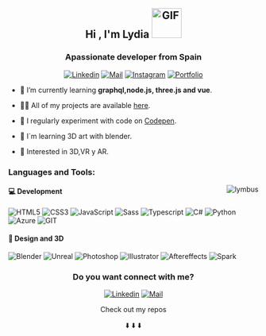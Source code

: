 <h2 align="center">Hi , I'm Lydia  <img align="rigth" alt="GIF" src="https://media.giphy.com/media/5IWUD4e16wgV0qHOY0/giphy.gif" width="60" height="60" /> </h1>
<h3 align="center">Apassionate developer from Spain </h3>
<div align="center">
 
[![Linkedin](https://img.shields.io/badge/-AAFFF7?&labelColor=AAFFF7&logo=linkedin&logoColor=black)](https://www.linkedin.com/in/lydia-estevez-chamorro)
[![Mail](https://img.shields.io/badge/-AAFFF7?&labelColor=AAFFF7&logo=gmail&logoColor=black)](hola@lymbus.xyz)
[![Instagram](https://img.shields.io/badge/-AAFFF7?&labelColor=AAFFF7&logo=instagram&logoColor=black)](https://www.instagram.com/lymbus.xyz/)
[![Portfolio](https://img.shields.io/badge/-🐲Portfolio-AAFFF7?&labelColor=AAFFF7&logo=link&logoColor=black)](https://lymbus.github.io/dev/)

 </div>
 
 
<div align="left">


- 🌱 I’m currently learning **graphql,node.js, three.js and vue**.

- 👨‍💻 All of my projects are available [here](https://lymbus.github.io/dev/).

- 📝 I regularly experiment with code on [Codepen](https://codepen.io/lymbus).

- 🎨 I´m learning 3D art with blender.

- 💙 Interested in 3D,VR y AR.


</div>

<div> 
   <h3 align="left">Languages and Tools:</h3>

  <img align="right" src="https://github-readme-stats.vercel.app/api/top-langs?username=lymbus&show_icons=true&locale=en&layout=compact&bg_color=AAFFF7&title_color=000000&hide_border=false" alt="lymbus" />
 <div align="left"> 

  <h4> 💻 Development </h4>

  <p align="left"> 

  ![HTML5](https://img.shields.io/badge/-HTML5-AAFFF7?&labelColor=AAFFF7&logo=html5&logoColor=black)
  ![CSS3](https://img.shields.io/badge/-CSS3-AAFFF7?&labelColor=AAFFF7&logo=css3&logoColor=black)
  ![JavaScript](https://img.shields.io/badge/-Javascript-AAFFF7?&labelColor=AAFFF7&logo=javascript&logoColor=black)
  ![Sass](https://img.shields.io/badge/-Sass-AAFFF7?&labelColor=AAFFF7&logo=sass&logoColor=black)
  ![Typescript](https://img.shields.io/badge/-Typescript-AAFFF7?&labelColor=AAFFF7&logo=typescript&logoColor=black)
  ![C#](https://img.shields.io/badge/-CSharp-AAFFF7?&labelColor=AAFFF7&logo=csharp&logoColor=black)
  ![Python](https://img.shields.io/badge/-Python-AAFFF7?&labelColor=AAFFF7&logo=python&logoColor=black)
  ![Azure](https://img.shields.io/badge/-Azure-AAFFF7?&labelColor=AAFFF7&logo=azuredevops&logoColor=black)
  ![GIT](https://img.shields.io/badge/-GIT-AAFFF7?&labelColor=AAFFF7&logo=git&logoColor=black)

  </p>


  <h4> 🎨 Design and 3D </h4>

  <p align="left"> 


  ![Blender](https://img.shields.io/badge/-Blender-AAFFF7?&labelColor=AAFFF7&logo=blender&logoColor=black)
  ![Unreal](https://img.shields.io/badge/-Unreal-AAFFF7?&labelColor=AAFFF7&logo=unreal-engine&logoColor=black)
  ![Photoshop](https://img.shields.io/badge/-Photoshop-AAFFF7?&labelColor=AAFFF7&logo=adobe-photoshop&logoColor=black)
  ![Illustrator](https://img.shields.io/badge/-Illustrator-AAFFF7?&labelColor=AAFFF7&logo=adobe-illustrator&logoColor=black)
  ![Aftereffects](https://img.shields.io/badge/-Aftereffects-AAFFF7?&labelColor=AAFFF7&logo=adobe-after-effects&logoColor=black)
  ![Spark](https://img.shields.io/badge/-SparkAR-AAFFF7?&labelColor=AAFFF7&logo=spark-ar&logoColor=black)

  </p>
 </div>

</div>


<h3 align="center">Do you want connect with me? </h3>

<div align="center"> 
 
[![Linkedin](https://img.shields.io/badge/-Linkedin-AAFFF7?&labelColor=AAFFF7&logo=linkedin&logoColor=black)](https://www.linkedin.com/in/lydia-estevez-chamorro)
[![Mail](https://img.shields.io/badge/-Email-AAFFF7?&labelColor=AAFFF7&logo=gmail&logoColor=black)](hola@lymbus.xyz)

</div>


<p align="center">Check out my repos </p>
<p align="center">⬇️ ⬇️ ⬇️</p>

